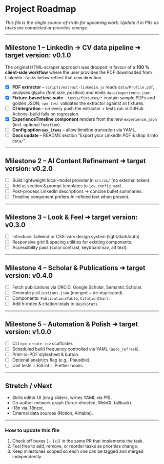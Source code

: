 # Project Roadmap

_This file is the single source-of-truth for upcoming work.  Update it in PRs as tasks are completed or priorities change._

---

## Milestone 1 – LinkedIn → CV data pipeline  ➜  **target version: v0.1.0**

The original HTML-scraper approach was dropped in favour of a **100 % client-side workflow** where the user provides the PDF downloaded from LinkedIn.  Tasks below reflect that new direction.

- [x] **PDF extractor** – `scripts/extract-linkedin.js` reads `data/Profile.pdf`, analyses glyphs (font size, position) and emits `data/experience.json`.
- [x] **Fixture-based test-suite** – `tests/fixtures/*` contain sample PDFs and golden JSON; `npm test` validates the extractor against all fixtures.
- [ ] **CI integration** – on every push the extractor + tests run in GitHub Actions; build fails on regression.
- [x] **ExperienceTimeline component** renders from the new `experience.json` (incl. optional `location`).
- [ ] **Config option `max_items`** – allow timeline truncation via YAML.
- [ ] **Docs update** – README section "Export your LinkedIn PDF & drop it into `data/`".

---

## Milestone 2 – AI Content Refinement  ➜  **target version: v0.2.0**

- [ ] Build lightweight local-model provider in `src/ai/` (no external token).
- [ ] Add `ai` section & prompt templates to `icv.config.yaml`.
- [ ] Post-process LinkedIn descriptions → concise bullet summaries.
- [ ] Timeline component prefers AI-refined text when present.

---

## Milestone 3 – Look & Feel  ➜  **target version: v0.3.0**

- [ ] Introduce Tailwind or CSS-vars design system (light/dark/auto).
- [ ] Responsive grid & spacing utilities for existing components.
- [ ] Accessibility pass (color contrast, keyboard nav, alt text).

---

## Milestone 4 – Scholar & Publications  ➜  **target version: v0.4.0**

- [ ] Fetch publications via ORCiD, Google Scholar, Semantic Scholar.
- [ ] Generate `publications.json` (merged + de-duplicated).
- [ ] Components: `PublicationsTable`, `CitationChart`.
- [ ] Add h-index & citation totals to `QuickStats`.

---

## Milestone 5 – Automation & Polish  ➜  **target version: v1.0.0**

- [ ] CLI `npx create-icv` scaffolder.
- [ ] Scheduled build frequency controlled via YAML (`auto_refresh`).
- [ ] Print-to-PDF stylesheet & button.
- [ ] Optional analytics flag (e.g., Plausible).
- [ ] Unit tests + ESLint + Prettier hooks.

---

## Stretch / vNext

- Skills editor UI (drag sliders, writes YAML via PR).
- Co-author network graph (force-directed, WebGL fallback).
- i18n via i18next.
- External data sources (Notion, Airtable).

---

### How to update this file

1. Check off boxes (`- [x]`) in the same PR that implements the task.
2. Feel free to add, remove, or reorder tasks as priorities change.
3. Keep milestones scoped so each one can be tagged and merged independently.